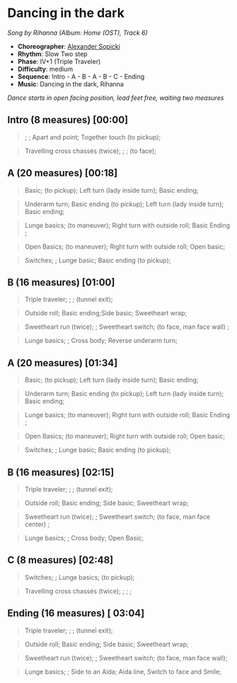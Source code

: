 # Dancing in the dark
*Song by Rihanna (Album: Home (OST), Track 6)*

* **Choreographer**: [Alexander Sopicki](mailto:cuesheets@gmx.net "cuesheets@gmx.net")
* **Rhythm**: Slow Two step
* **Phase**: IV+1 (Triple Traveler)
* **Difficulty**: medium
* **Sequence**: Intro - A - B - A - B - C - Ending
* **Music**: Dancing in the dark, Rihanna

*Dance starts in open facing position, lead feet free, waiting two measures*


## Intro (8 measures) [00:00]

> ; ; Apart and point; Together touch (to pickup);

> Travelling cross chassés (twice); ; ; (to face);

## A (20 measures) [00:18]

> Basic; (to pickup); Left turn (lady inside turn); Basic ending;

> Underarm turn; Basic ending (to pickup); Left turn (lady inside turn); Basic ending;

> Lunge basics; (to maneuver); Right turn with outside roll; Basic Ending ;

> Open Basics; (to maneuver); Right turn with outside roll; Open basic;

> Switches; ; Lunge basic; Basic ending (to pickup);

## B (16 measures) [01:00]

> Triple traveler; ; ; (tunnel exit);

> Outside roll; Basic ending;Side basic; Sweetheart wrap;

> Sweetheart run (twice); ; Sweetheart switch; (to face, man face wall) ;

> Lunge basics; ; Cross body; Reverse underarm turn;

## A (20 measures) [01:34]

> Basic; (to pickup); Left turn (lady inside turn); Basic ending;

> Underarm turn; Basic ending (to pickup); Left turn (lady inside turn); Basic ending;

> Lunge basics; (to maneuver); Right turn with outside roll; Basic Ending ;

> Open Basics; (to maneuver); Right turn with outside roll; Open basic;

> Switches; ; Lunge basic; Basic ending (to pickup);

## B (16 measures) [02:15]

> Triple traveler; ; ; (tunnel exit);

> Outside roll; Basic ending; Side basic; Sweetheart wrap;

> Sweetheart run (twice); ; Sweetheart switch; (to face, man face center) ;

> Lunge basics; ; Cross body; Open Basic;

## C (8 measures) [02:48]

> Switches; ; Lunge basics; (to pickup);

> Travelling cross chassés (twice); ; ; ;

## Ending (16 measures) [ 03:04]

> Triple traveler; ; ; (tunnel exit);

> Outside roll; Basic ending; Side basic; Sweetheart wrap;

> Sweetheart run (twice); ; Sweetheart switch;  (to face, man face wall);

> Lunge basics; ; Side to an Aida; Aida line, Switch to face and Smile;
